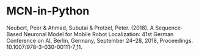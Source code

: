 # MCN-in-Python

Neubert, Peer & Ahmad, Subutai & Protzel, Peter. (2018). A Sequence-Based Neuronal Model for Mobile Robot Localization: 41st German Conference on AI, Berlin, Germany, September 24–28, 2018, Proceedings. 10.1007/978-3-030-00111-7_11. 
